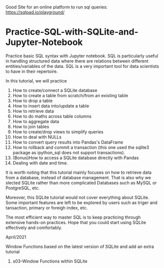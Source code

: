 Good Site for an online platform to run sql queries:
https://sqlpad.io/playground/

# Practice-SQL-with-SQLite-and-Jupyter-Notebook
Practice basic SQL syntax with Jupyter notebook. SQL is particularly useful in handling structured data where there are relations between different entities/variables of the data. SQL is a very important tool for data scientists to have in their repertoire.

In this tutorial, we will practice
1. How to create/connect a SQLite database
2. How to create a table from scratch/from an existing table
3. How to drop a table
4. How to insert data into/update a table
5. How to retrieve data
6. How to do maths across table columns
7. How to aggregate data
8. How to join tables
9. How to create/drop views to simplify queries
10. How to deal with NULLs
11. How to convert query results into Pandas's DataFrame
12. How to rollback and commit a transaction (this one used the sqlite3 package as ipython_sql does not support transactions).
13. (Bonus)How to access a SQLite database directly with Pandas
14. Dealing with date and time.

It is worth noting that this tutorial mainly focuses on how to retrieve data from a database, instead of database management. That is also why we slected SQLite rather than more complicated Databases such as MySQL or PostgreSQL, etc.

Moreover, this SQLite tutorial would not cover everything about SQLite. Some important features are left to be explored by users such as triger and tansaction, primary or foreigh index, etc. 

The most efficient way to master SQL is to keep practicing through extensive hands-on practices. Hope that you could start using SQLite effectively and comfortably. 

April/2021

Window Functions based on the latest version of SQLite and add an extra tutorial
1. s03-Window Functions within SQLite
